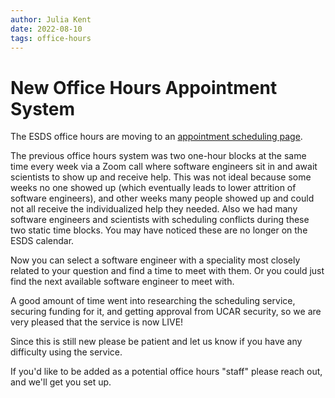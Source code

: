 ```yaml
---
author: Julia Kent
date: 2022-08-10
tags: office-hours
---
```


# New Office Hours Appointment System

The ESDS office hours are moving to an [appointment scheduling page](office-hours/).

The previous office hours system was two one-hour blocks at the same time every week via a Zoom call where software engineers sit in and await scientists to show up and receive help. This was not ideal because some weeks no one showed up (which eventually leads to lower attrition of software engineers), and other weeks many people showed up and could not all receive the individualized help they needed. Also we had many software engineers and scientists with scheduling conflicts during these two static time blocks. You may have noticed these are no longer on the ESDS calendar.

Now you can select a software engineer with a speciality most closely related to your question and find a time to meet with them. Or you could just find the next available software engineer to meet with.

A good amount of time went into researching the scheduling service, securing funding for it, and getting approval from UCAR security, so we are very pleased that the service is now LIVE!

Since this is still new please be patient and let us know if you have any difficulty using the service.

If you'd like to be added as a potential office hours "staff" please reach out, and we'll get you set up.
